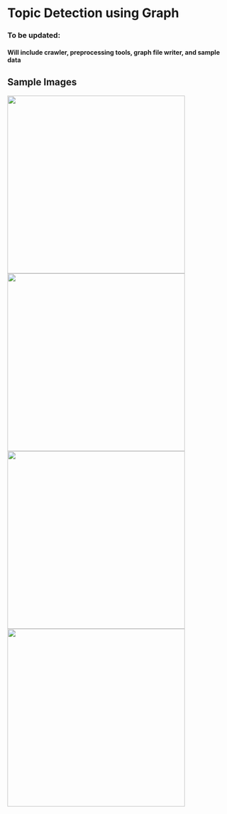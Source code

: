 # Topic Detection using Graph 
### __To be updated:__
#### Will include crawler, preprocessing tools, graph file writer, and sample data  
     
          
          
## Sample Images
<div>
  <img width="400" src="https://user-images.githubusercontent.com/36688078/53860977-0fd40980-4026-11e9-83cb-38e4b4817de5.png">
  <img width="400" src="https://user-images.githubusercontent.com/36688078/53861032-427e0200-4026-11e9-8581-c632d8323f63.PNG">
</div>
<div>
  <img width="400" src="https://user-images.githubusercontent.com/36688078/53862117-9211fd00-4029-11e9-9df7-993010b3ef57.png">
  <img width="400" src="https://user-images.githubusercontent.com/36688078/53862133-a2c27300-4029-11e9-9e2b-667f05a78f9a.png">
</div>
  
  
